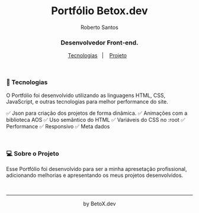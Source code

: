 <h1 align="center"> Portfólio Betox.dev </h1>

<p align="center">
Roberto Santos <br/>
<h3 align="center">
Desenvolvedor Front-end.</h3>
</p>

<p align="center">
  <a href="#-tecnologias">Tecnologias</a>&nbsp;&nbsp;&nbsp;|&nbsp;&nbsp;&nbsp;
  <a href="#-projeto">Projeto</a>&nbsp;&nbsp;&nbsp;
</p>

<br>

### 🚀 Tecnologias

O Portfólio foi desenvolvido utilizando as linguagens HTML, CSS, JavaScript, e outras tecnologias para melhor performance do site.

✅ Json para criação dos projetos de forma dinâmica.
✅ Animações com a biblioteca AOS
✅ Uso semântico do HTML
✅ Variáveis do CSS no :root
✅ Performance
✅ Responsivo
✅ Meta dados

<br>

### 💻 Sobre o Projeto

Esse Portfólio foi desenvolvido para ser a minha apresetação profissional, adicionando melhorias e apresentando os meus projetos desenvolvidos.

<br>

---

<p align="center">by BetoX.dev</p>
